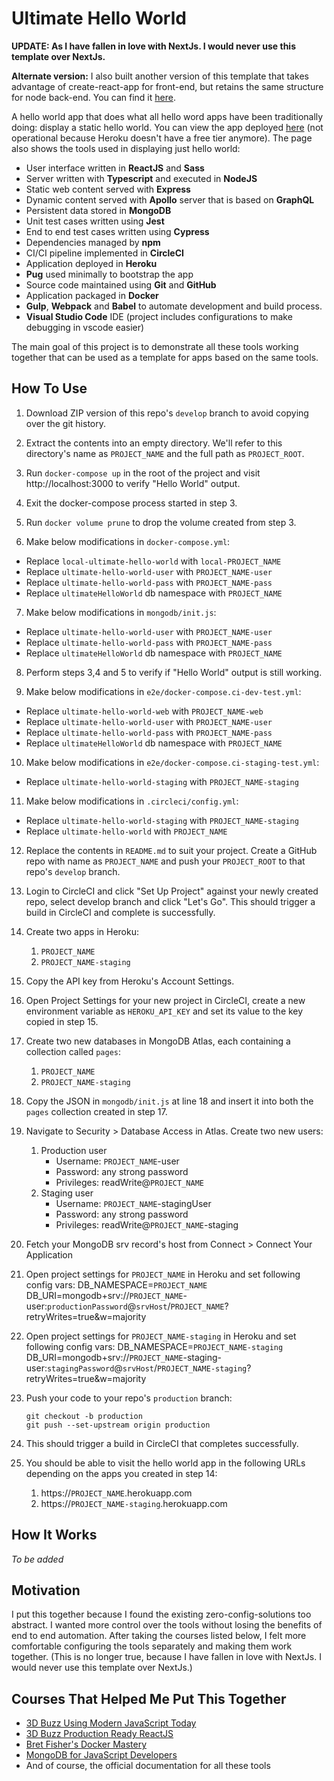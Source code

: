 # Ultimate Hello World

**UPDATE: As I have fallen in love with NextJs. I would never use this template over NextJs.**

**Alternate version:** I also built another version of this template that takes advantage of create-react-app for front-end, but retains the same structure for node back-end. You can find it [here](https://github.com/andrewnessinjim/ultimate-hello-world-cra).

A hello world app that does what all hello word apps have been traditionally doing: display a static hello world. You can view the app deployed [here](https://ultimate-hello-world.herokuapp.com/) (not operational because Heroku doesn't have a free tier anymore). The page also shows the tools used in displaying just hello world:

* User interface written in **ReactJS** and **Sass**
* Server written with **Typescript** and executed in **NodeJS**
* Static web content served with **Express**
* Dynamic content served with **Apollo** server that is based on **GraphQL**
* Persistent data stored in **MongoDB**
* Unit test cases written using **Jest**
* End to end test cases written using **Cypress**
* Dependencies managed by **npm**
* CI/CI pipeline implemented in **CircleCI**
* Application deployed in **Heroku**
* **Pug** used minimally to bootstrap the app
* Source code maintained using **Git** and **GitHub**
* Application packaged in **Docker**
* **Gulp**, **Webpack** and **Babel** to automate development and build process.
* **Visual Studio Code** IDE (project includes configurations to make debugging in vscode easier)

The main goal of this project is to demonstrate all these tools working together that can be used as a template for apps based on the same tools.

## How To Use
1) Download ZIP version of this repo's `develop` branch to avoid copying over the git history.
2) Extract the contents into an empty directory. We'll refer to this directory's name as `PROJECT_NAME` and the full path as `PROJECT_ROOT`.
3) Run `docker-compose up` in the root of the project and visit http://localhost:3000 to verify "Hello World" output.
4) Exit the docker-compose process started in step 3.
5) Run `docker volume prune` to drop the volume created from step 3.

6) Make below modifications in `docker-compose.yml`:
* Replace `local-ultimate-hello-world` with `local-PROJECT_NAME`
* Replace `ultimate-hello-world-user` with `PROJECT_NAME-user`
* Replace `ultimate-hello-world-pass` with `PROJECT_NAME-pass`
* Replace `ultimateHelloWorld` db namespace with `PROJECT_NAME`

7) Make below modifications in `mongodb/init.js`:
* Replace `ultimate-hello-world-user` with `PROJECT_NAME-user`
* Replace `ultimate-hello-world-pass` with `PROJECT_NAME-pass`
* Replace `ultimateHelloWorld` db namespace with `PROJECT_NAME`

8) Perform steps 3,4 and 5 to verify if "Hello World" output is still working.

9) Make below modifications in `e2e/docker-compose.ci-dev-test.yml`:
* Replace `ultimate-hello-world-web` with `PROJECT_NAME-web`
* Replace `ultimate-hello-world-user` with `PROJECT_NAME-user`
* Replace `ultimate-hello-world-pass` with `PROJECT_NAME-pass`
* Replace `ultimateHelloWorld` db namespace with `PROJECT_NAME`

10) Make below modifications in `e2e/docker-compose.ci-staging-test.yml`:
* Replace `ultimate-hello-world-staging` with `PROJECT_NAME-staging`

11) Make below modifications in `.circleci/config.yml`:
* Replace `ultimate-hello-world-staging` with `PROJECT_NAME-staging`
* Replace `ultimate-hello-world` with `PROJECT_NAME`

12) Replace the contents in `README.md` to suit your project. Create a GitHub repo with name as `PROJECT_NAME` and push your `PROJECT_ROOT` to that repo's `develop` branch.

13) Login to CircleCI and click "Set Up Project" against your newly created repo, select develop branch and click "Let's Go". This should trigger a build in CircleCI and complete is successfully.

14) Create two apps in Heroku:
    1) `PROJECT_NAME`
    2) `PROJECT_NAME-staging`

15) Copy the API key from Heroku's Account Settings.

16) Open Project Settings for your new project in CircleCI, create a new environment variable as `HEROKU_API_KEY` and set its value to the key copied in step 15.

17) Create two new databases in MongoDB Atlas, each containing a collection called `pages`:
    1) `PROJECT_NAME`
    2) `PROJECT_NAME-staging`

18) Copy the JSON in `mongodb/init.js` at line 18 and insert it into both the `pages` collection created in step 17.

19) Navigate to Security > Database Access in Atlas. Create two new users:
    1) Production user
        * Username: `PROJECT_NAME`-user
        * Password: any strong password
        * Privileges: readWrite@`PROJECT_NAME`
    2) Staging user
        * Username: `PROJECT_NAME`-stagingUser
        * Password: any strong password
        * Privileges: readWrite@`PROJECT_NAME`-staging

21) Fetch your MongoDB srv record's host from Connect > Connect Your Application

20) Open project settings for `PROJECT_NAME` in Heroku and set following config vars:
    DB_NAMESPACE=`PROJECT_NAME`
    DB_URI=mongodb+srv://`PROJECT_NAME`-user:`productionPassword`@`srvHost`/`PROJECT_NAME`?retryWrites=true&w=majority

21) Open project settings for `PROJECT_NAME-staging` in Heroku and set following config vars:
    DB_NAMESPACE=`PROJECT_NAME-staging`
    DB_URI=mongodb+srv://`PROJECT_NAME`-staging-user:`stagingPassword`@`srvHost`/`PROJECT_NAME-staging`?retryWrites=true&w=majority

22) Push your code to your repo's `production` branch:

        git checkout -b production
        git push --set-upstream origin production

23) This should trigger a build in CircleCI that completes successfully.

24) You should be able to visit the hello world app in the following URLs depending on the apps you created in step 14:

    1) https://`PROJECT_NAME`.herokuapp.com
    2) https://`PROJECT_NAME-staging`.herokuapp.com

## How It Works
*To be added*

## Motivation
I put this together because I found the existing zero-config-solutions too abstract. I wanted more control over the tools without losing the benefits of end to end automation. After taking the courses listed below, I felt more comfortable configuring the tools separately and making them work together. (This is no longer true, because I have fallen in love with NextJs. I would never use this template over NextJs.)

## Courses That Helped Me Put This Together

* [3D Buzz Using Modern JavaScript Today](https://archive.org/download/3dbuzz-archive/modern-javascript--part-01/)
* [3D Buzz Production Ready ReactJS](https://archive.org/download/3dbuzz-archive/react-js-production-ready-apps-part-01/)
* [Bret Fisher's Docker Mastery](https://www.udemy.com/course/docker-mastery/)
* [MongoDB for JavaScript Developers](https://university.mongodb.com/courses/M220JS/about)
* And of course, the official documentation for all these tools

